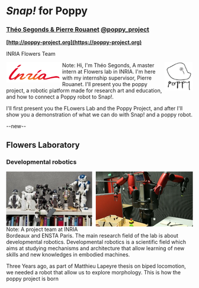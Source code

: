 # _Snap!_ for Poppy
### __[Théo Segonds & Pierre Rouanet][website]__  __[@poppy_project][twitter]__
__[http://poppy-project.org](https://poppy-project.org)__

INRIA Flowers Team

<img src="../pictures/inria.png" style="border-style: none" align="left" width="30%" />
<img src="../pictures/poppy_logo_2.png" style="border-style: none"  align="right" width="15%" />

[website]: https://poppy-project.org
[twitter]: https://twitter.com/poppy_project
Note:
Hi, I'm Théo Segonds, A master intern at Flowers lab in INRIA. I'm here with my internship supervisor, Pierre Rouanet. I'll present you the poppy project, a robotic platform made for research art and education, and how to connect a Poppy robot to Snap!.

I'll first present you the FLowers Lab and the Poppy Project, and after I'll show you a demonstration of what we can do with Snap! and a poppy robot. 


--new--
## Flowers Laboratory
### Developmental robotics
<!-- #### Constructing robots inspired by animal development -->
<img src="../pictures/FlowersFields2.jpg" style="border-style: none" align="left" width="46%" />
<img src="../pictures/baxter.jpg" style="border-style: none" align="right" width="52%" />


Note:
A project team at INRIA Bordeaux and ENSTA Paris. The main research field of the lab is about developmental robotics.
Developmental robotics is a scientific field which aims at studying mechanisms and architecture that allow learning of new skills and new knowledges in embodied machines. 

Three Years ago, as part of Matthieu Lapeyre thesis on biped locomotion, we needed a robot that allow us to explore morphology. This is how the poppy project is born

<!-- For understanding body interactions for biped locomotion, 
Constructing machines and robots, inspired by animal cognitive development, and capable of lifelong development, adaptation and interaction with the physical and social world.
such as the speech or the sensorimotor space.
.
morphology -->
